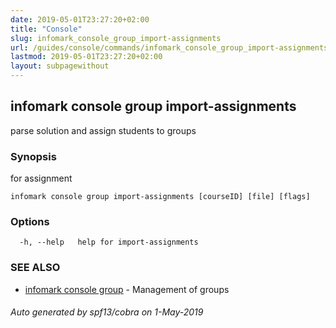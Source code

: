 ```yaml
---
date: 2019-05-01T23:27:20+02:00
title: "Console"
slug: infomark_console_group_import-assignments
url: /guides/console/commands/infomark_console_group_import-assignments/
lastmod: 2019-05-01T23:27:20+02:00
layout: subpagewithout
---
```


## infomark console group import-assignments

parse solution and assign students to groups

### Synopsis

for assignment

```
infomark console group import-assignments [courseID] [file] [flags]
```

### Options

```
  -h, --help   help for import-assignments
```

### SEE ALSO

* [infomark console group](/guides/console/commands/infomark_console_group/)	 - Management of groups

###### Auto generated by spf13/cobra on 1-May-2019
